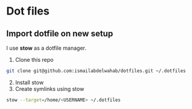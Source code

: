 # Dot files

## Import dotfile on new setup
I use **stow** as a dotfile manager.

1. Clone this repo
```bash
git clone git@github.com:ismailabdelwahab/dotfiles.git ~/.dotfiles
```
2. Install stow
3. Create symlinks using stow
```bash
stow --target=/home/<USERNAME> ~/.dotfiles
```
